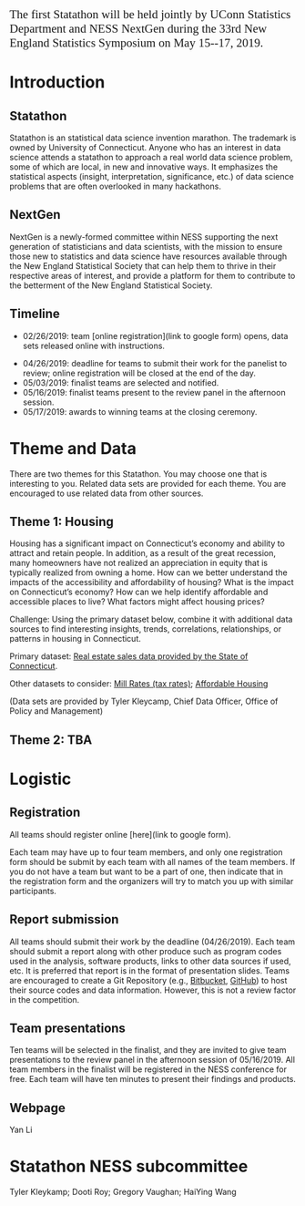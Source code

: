 <!-- --- -->
<!-- title: "Strategic Plan for Statathon 2019" -->
<!-- author: "Statathon<sup>TM</sup> 2019 Committee" -->
<!-- date: "May 15-17, 2019" -->
<!-- output: html_document -->
<!-- --- -->

<span style="font-family:Papyrus; font-size:1.5em;">
The first Statathon will be held jointly by UConn Statistics Department and NESS NextGen during the 33rd New England Statistics Symposium on May 15--17, 2019. 
</span>

# Introduction

## Statathon
   
Statathon is an statistical data science invention marathon. 
The trademark is owned by University of Connecticut. Anyone who has an
interest in data science attends a statathon to approach a real world data science problem, some of which are local, in new and innovative ways.
It emphasizes the statistical aspects (insight, interpretation, significance,
etc.) of data science problems that are often overlooked in many hackathons.

## NextGen

NextGen is a newly-formed committee within NESS supporting the next generation of statisticians and data scientists, with the mission to ensure those new to statistics and data science have resources available through the New England Statistical Society that can help them to thrive in their respective areas of interest, and provide a platform for them to contribute to the betterment of the New England Statistical Society.

## Timeline

* 02/26/2019: team [online registration](link to google form) opens, data sets released online with instructions.
<!-- , and teams start to work to find solutions.  -->
* 04/26/2019: deadline for teams to submit their work for the panelist to review; online registration will be closed at the end of the day.
* 05/03/2019: finalist teams are selected and notified.
* 05/16/2019: finalist teams present to the review panel in the afternoon session.
* 05/17/2019: awards to winning teams at the closing ceremony.
 <!-- (We need to decide whether all participating teams will present or we pre-select a finalist to come and present. We plant to let the Statathon participants to attend the NESS for free, so we need an idea about the number of people in order to prepare for food.) -->

# Theme and Data

There are two themes for this Statathon. You may choose one that is interesting to you. Related data sets are provided for each theme. You are encouraged to use related data from other sources. 

<!-- ## 1. Population and Migration -->
<!-- There are a variety of data source that depict the population of Connecticut and various migration trends both in and out of the state. Often these data do not paint the complete picture of Connecticut’s population and migration trends. Beyond simply understanding migration trends, what else might be influencing people to stay, leave, or move to Connecticut? What is the impact, either positive or negative of these changes? -->

## Theme 1: Housing
<!-- Access to affordable housing has a significant impact on Connecticut’s economy and ability to attract and retain people. In addition, as a result of the great recession, many homeowners have not realized an appreciation in equity that is typically realized from owning a home. How can we better understand the impacts of the accessibility and affordability of housing? What is the impact on Connecticut’s economy? How can we help identify affordable and accessible places to live? -->

Housing has a significant impact on Connecticut’s economy and ability to attract and retain people. In addition, as a result of the great recession, many homeowners have not realized an appreciation in equity that is typically realized from owning a home. How can we better understand the impacts of the accessibility and affordability of housing? What is the impact on Connecticut’s economy? How can we help identify affordable and accessible places to live? What factors might affect housing prices? 

Challenge: Using the primary dataset below, combine it with additional data sources to find interesting insights, trends, correlations, relationships, or patterns in housing in Connecticut.

Primary dataset: [Real estate sales data provided by the State of Connecticut](https://data.ct.gov/Housing-and-Development/Real-Estate-Sales-2001-2016/5mzw-sjtu).

Other datasets to consider:
[Mill Rates (tax rates)](https://data.ct.gov/browse?tags=mill+rates); 
[Affordable Housing](https://data.ct.gov/Housing-and-Development/Affordable-Housing-by-Town-2011-Present/3udy-56vi)

(Data sets are provided by Tyler Kleycamp, Chief Data Officer, Office of Policy and Management)

## Theme 2: TBA

# Logistic

## Registration 

All teams should register online [here](link to google form). 
<!-- Online; to be developed similar to the conference pages or use Google Form. -->
Each team may have up to four team members, and only one registration form should be submit by each team with all names of the team members. 
If you do not have a team but want to be a part of one, then indicate that in the registration form and the organizers will try to match you up with similar participants. 
<!-- (WHY: we need to ask their theme preference in registration in order to match teams. Another option is to provide a forum for participants to share their information and form their teams. I am not sure if this has technical difficult or has any privacy issue or not.) -->

## Report submission

All teams should submit their work by the deadline (04/26/2019). 
Each team should submit a report along with other produce such as program codes used in the analysis, software products, links to other data sources if used, etc. It is preferred that report is in the format of presentation slides. Teams are encouraged to create a Git Repository (e.g., [Bitbucket](bitbucket.org), [GitHub](github.com)) to host their source codes and data information. However, this is not a review factor in the competition. 

## Team presentations

Ten teams will be selected in the finalist, and they are invited to give team presentations to the review panel in the afternoon session of 05/16/2019. All team members in the finalist will be registered in the NESS conference for free. Each team will have ten minutes to present their findings and products. 

## Webpage

Yan Li

<!-- ## Mentors -->

<!-- We may need to provide help or answer questions for teams during the Statathon. If so, we need to form a mentor team -->

<!-- ## Rule of Conduct: -->

<!-- TBD -->

<!-- ## Judges -->

<!-- We need to identify a review panel once the timeline and Logistic are set. -->

<!-- - UConn Entrepreneurship? -->
<!-- - Industry -->
<!-- - Government -->
<!-- - Data provider -->
<!-- - Sponsor -->
<!-- - Jeremy Titelbaum? -->

<!-- ## Budget -->

<!-- - Food for all registered participants or finalist. -->
<!-- - Discount or free ticket for short course to the finalist? -->

<!-- ## FAQ -->

<!-- TBD (following other hackathons) -->

# Statathon NESS subcommittee

 Tyler Kleykamp; Dooti Roy; Gregory Vaughan; HaiYing Wang
